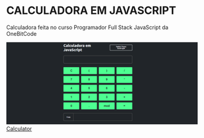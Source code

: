 # CALCULADORA EM JAVASCRIPT

Calculadora feita no curso Programador Full Stack JavaScript da OneBitCode

<img src="https://github.com/maisafolgueral/calculator-js/blob/main/img/project-img.png?raw=true"><br/>
[Calculator](https://maisafolgueral.github.io/calculator-js/)

